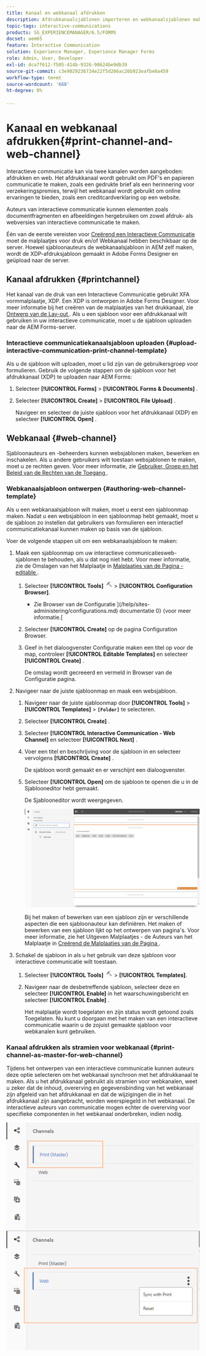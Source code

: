 ```yaml
---
title: Kanaal en webkanaal afdrukken
description: Afdrukkanaalsjablonen importeren en webkanaalsjablonen maken en inschakelen
topic-tags: interactive-communications
products: SG_EXPERIENCEMANAGER/6.5/FORMS
docset: aem65
feature: Interactive Communication
solution: Experience Manager, Experience Manager Forms
role: Admin, User, Developer
exl-id: dca7f612-f505-414b-9326-90624be9db39
source-git-commit: c3e9029236734e22f5d266ac26b923eafbe0a459
workflow-type: tm+mt
source-wordcount: '668'
ht-degree: 0%

---
```


# Kanaal en webkanaal afdrukken{#print-channel-and-web-channel}

Interactieve communicatie kan via twee kanalen worden aangeboden: afdrukken en web. Het afdrukkanaal wordt gebruikt om PDF&#39;s en papieren communicatie te maken, zoals een gedrukte brief als een herinnering voor verzekeringspremies, terwijl het webkanaal wordt gebruikt om online ervaringen te bieden, zoals een creditcardverklaring op een website.

Auteurs van interactieve communicatie kunnen elementen zoals documentfragmenten en afbeeldingen hergebruiken om zowel afdruk- als webversies van interactieve communicatie te maken.

Één van de eerste vereisten voor [ Creërend een Interactieve Communicatie ](../../forms/using/create-interactive-communication.md) moet de malplaatjes voor druk en/of Webkanaal hebben beschikbaar op de server. Hoewel sjabloonauteurs de webkanaalsjabloon in AEM zelf maken, wordt de XDP-afdruksjabloon gemaakt in Adobe Forms Designer en geüpload naar de server.

## Kanaal afdrukken {#printchannel}

Het kanaal van de druk van een Interactieve Communicatie gebruikt XFA vormmalplaatje, XDP. Een XDP is ontworpen in Adobe Forms Designer. Voor meer informatie bij het creëren van de malplaatjes van het drukkanaal, zie [ Ontwerp van de Lay-out ](../../forms/using/layout-design-details.md). Als u een sjabloon voor een afdrukkanaal wilt gebruiken in uw interactieve communicatie, moet u de sjabloon uploaden naar de AEM Forms-server.

### Interactieve communicatiekanaalsjabloon uploaden {#upload-interactive-communication-print-channel-template}

Als u de sjabloon wilt uploaden, moet u lid zijn van de gebruikersgroep voor formulieren. Gebruik de volgende stappen om de sjabloon voor het afdrukkanaal (XDP) te uploaden naar AEM Forms:

1. Selecteer **[!UICONTROL Forms]** > **[!UICONTROL Forms & Documents]** .

1. Selecteer **[!UICONTROL Create]** > **[!UICONTROL File Upload]** .

   Navigeer en selecteer de juiste sjabloon voor het afdrukkanaal (XDP) en selecteer **[!UICONTROL Open]** .

## Webkanaal {#web-channel}

Sjabloonauteurs en -beheerders kunnen websjablonen maken, bewerken en inschakelen. Als u andere gebruikers wilt toestaan websjablonen te maken, moet u ze rechten geven. Voor meer informatie, zie [ Gebruiker, Groep en het Beleid van de Rechten van de Toegang ](/help/sites-administering/user-group-ac-admin.md).

### Webkanaalsjabloon ontwerpen {#authoring-web-channel-template}

Als u een webkanaalsjabloon wilt maken, moet u eerst een sjabloonmap maken. Nadat u een websjabloon in een sjabloonmap hebt gemaakt, moet u de sjabloon zo instellen dat gebruikers van formulieren een interactief communicatiekanaal kunnen maken op basis van de sjabloon.

Voer de volgende stappen uit om een webkanaalsjabloon te maken:

1. Maak een sjabloonmap om uw interactieve communicatiesweb-sjablonen te behouden, als u dat nog niet hebt. Voor meer informatie, zie de Omslagen van het Malplaatje in [ Malplaatjes van de Pagina - editable ](/help/sites-developing/page-templates-editable.md).

   1. Selecteer **[!UICONTROL Tools]** ![ hulpmiddelen ](assets/tools.png) > **[!UICONTROL Configuration Browser]**.
      * Zie Browser van de Configuratie ](/help/sites-administering/configurations.md) documentatie 0} {voor meer informatie.[
   1. Selecteer **[!UICONTROL Create]** op de pagina Configuration Browser.
   1. Geef in het dialoogvenster Configuratie maken een titel op voor de map, controleer **[!UICONTROL Editable Templates]** en selecteer **[!UICONTROL Create]** .

      De omslag wordt gecreeerd en vermeld in Browser van de Configuratie pagina.

1. Navigeer naar de juiste sjabloonmap en maak een websjabloon.

   1. Navigeer naar de juiste sjabloonmap door **[!UICONTROL Tools]** > **[!UICONTROL Templates]** > **`[Folder]`** te selecteren.
   1. Selecteer **[!UICONTROL Create]** .
   1. Selecteer **[!UICONTROL Interactive Communication - Web Channel]** en selecteer **[!UICONTROL Next]** .
   1. Voer een titel en beschrijving voor de sjabloon in en selecteer vervolgens **[!UICONTROL Create]** .

      De sjabloon wordt gemaakt en er verschijnt een dialoogvenster.

   1. Selecteer **[!UICONTROL Open]** om de sjabloon te openen die u in de Sjablooneditor hebt gemaakt.

      De Sjablooneditor wordt weergegeven.

      ![ webchanneltemplate ](assets/webchanneltemplate.png)

      Bij het maken of bewerken van een sjabloon zijn er verschillende aspecten die een sjabloonauteur kan definiëren. Het maken of bewerken van een sjabloon lijkt op het ontwerpen van pagina&#39;s. Voor meer informatie, zie het Uitgeven Malplaatjes - de Auteurs van het Malplaatje in [ Creërend de Malplaatjes van de Pagina ](/help/sites-authoring/templates.md).

1. Schakel de sjabloon in als u het gebruik van deze sjabloon voor interactieve communicatie wilt toestaan.

   1. Selecteer **[!UICONTROL Tools]** ![ hulpmiddelen ](assets/tools.png) > **[!UICONTROL Templates]**.
   1. Navigeer naar de desbetreffende sjabloon, selecteer deze en selecteer **[!UICONTROL Enable]** in het waarschuwingsbericht en selecteer **[!UICONTROL Enable]** .

      Het malplaatje wordt toegelaten en zijn status wordt getoond zoals Toegelaten. Nu kunt u doorgaan met het maken van een interactieve communicatie waarin u de zojuist gemaakte sjabloon voor webkanalen kunt gebruiken.

### Kanaal afdrukken als stramien voor webkanaal {#print-channel-as-master-for-web-channel}

Tijdens het ontwerpen van een interactieve communicatie kunnen auteurs deze optie selecteren om het webkanaal synchroon met het afdrukkanaal te maken. Als u het afdrukkanaal gebruikt als stramien voor webkanalen, weet u zeker dat de inhoud, overerving en gegevensbinding van het webkanaal zijn afgeleid van het afdrukkanaal en dat de wijzigingen die in het afdrukkanaal zijn aangebracht, worden weerspiegeld in het webkanaal. De interactieve auteurs van communicatie mogen echter de overerving voor specifieke componenten in het webkanaal onderbreken, indien nodig.

![ het kanaal van de Druk als meester ](assets/create_ic_print_master_new.png) ![ kanaal van het Web met drukkanaal als meester ](assets/create_ic_print_master_web_new.png)
